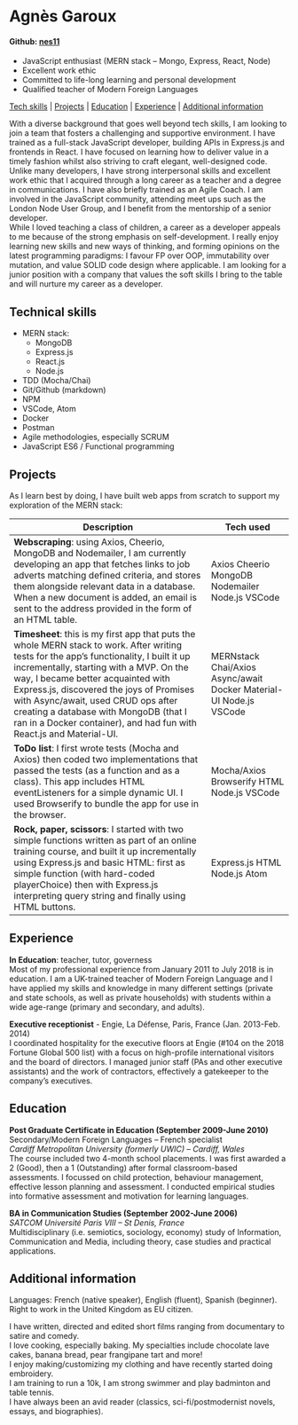 # **Agnès Garoux**
#### Github: [nes11](https://github.com/nes11)

-	JavaScript enthusiast (MERN stack – Mongo, Express, React, Node)
-	Excellent work ethic
-	Committed to life-long learning and personal development
-	Qualified teacher of Modern Foreign Languages 


[Tech skills](#technical-skills) | [Projects](#projects) | [Education](#education) | [Experience](#experience) | [Additional information](#additional-information) 

 With a diverse background that goes well beyond tech skills, I am looking to join a team that fosters a challenging and supportive environment. I have trained as a full-stack JavaScript developer, building APIs in Express.js and frontends in React. I have focused on learning how to deliver value in a timely fashion whilst also striving to craft elegant, well-designed code.  
 Unlike many developers, I have strong interpersonal skills and excellent work ethic that I acquired through a long career as a teacher and a degree in communications. I have also briefly trained as an Agile Coach. I am involved in the JavaScript community, attending meet ups such as the London Node User Group, and I benefit from the mentorship of a senior developer.  
 While I loved teaching a class of children, a career as a developer appeals to me because of the strong emphasis on self-development. I really enjoy learning new skills and new ways of thinking, and forming opinions on the latest programming paradigms: I favour FP over OOP, immutability over mutation, and value SOLID code design where applicable. 
I am looking for a junior position with a company that values the soft skills I bring to the table and will nurture my career as a developer.


## **Technical skills**  
+ MERN stack: 
  * MongoDB 
  * Express.js
  * React.js
  * Node.js
+ TDD (Mocha/Chai)
+ Git/Github (markdown)
+ NPM
+ VSCode, Atom
+ Docker 
+ Postman
+ Agile methodologies, especially SCRUM
+ JavaScript ES6 / Functional programming






## **Projects**  
As I learn best by doing, I have built web apps from scratch to support my exploration of the MERN stack: 
 
|  Description | Tech used  |
|---|---|
|**Webscraping**: using Axios, Cheerio, MongoDB and Nodemailer, I am currently developing an app that fetches links to job adverts matching defined criteria, and stores them alongside relevant data in a database. When a new document is added, an email is sent to the address provided in the form of an HTML table.  |  Axios Cheerio MongoDB Nodemailer Node.js VSCode |
|**Timesheet**: this is my first app that puts the whole MERN stack to work. After writing tests for the app’s functionality, I built it up incrementally, starting with a MVP. On the way, I became better acquainted with Express.js, discovered the joys of Promises with Async/await, used CRUD ops after creating a database with MongoDB (that I ran in a Docker container), and had fun with React.js and Material-UI.  | MERNstack Chai/Axios Async/await Docker Material-UI Node.js VSCode  |
|**ToDo list**: I first wrote tests (Mocha and Axios) then coded two implementations that passed the tests (as a function and as a class). This app includes HTML eventListeners for a simple dynamic UI. I used Browserify to bundle the app for use in the browser.   | Mocha/Axios Browserify HTML Node.js VSCode  |
|**Rock, paper, scissors**: I started with two simple functions written as part of an online training course, and built it up incrementally using Express.js and basic HTML: first as simple function (with hard-coded playerChoice) then with Express.js interpreting query string and finally using HTML buttons.   | Express.js HTML Node.js Atom  |

## **Experience** 
**In Education**: teacher, tutor, governess  
Most of my professional experience from January 2011 to July 2018 is in education. I am a UK-trained teacher of Modern Foreign Language and I have applied my skills and knowledge in many different settings (private and state schools, as well as private households) with students within a wide age-range (primary and secondary, and adults). 

**Executive receptionist** - Engie, La Défense, Paris, France (Jan. 2013-Feb. 2014)  
I coordinated hospitality for the executive floors at Engie (#104 on the 2018 Fortune Global 500 list) with a focus on high-profile international visitors and the board of directors. I managed junior staff (PAs and other executive assistants) and the work of contractors, effectively a gatekeeper to the company’s executives.

## **Education**  
**Post Graduate Certificate in Education (September 2009-June 2010)**  
Secondary/Modern Foreign Languages – French specialist  
_Cardiff Metropolitan University (formerly UWIC) – Cardiff, Wales_  
The course included two 4-month school placements. I was first awarded a 2 (Good), then a 1 (Outstanding) after formal classroom-based assessments. I focussed on child protection, behaviour management, effective lesson planning and assessment. I conducted empirical studies into formative assessment and motivation for learning languages.  

**BA in Communication Studies (September 2002-June 2006)**  
_SATCOM Université Paris VIII – St Denis, France_  
Multidisciplinary (i.e. semiotics, sociology, economy) study of Information, Communication and Media, including theory, case studies and practical applications. 

## **Additional information**
Languages: French (native speaker), English (fluent), Spanish (beginner).  
Right to work in the United Kingdom as EU citizen.

I have written, directed and edited short films ranging from documentary to satire and comedy.  
I love cooking, especially baking. My specialties include chocolate lave cakes, banana bread, pear frangipane tart and more!  
I enjoy making/customizing my clothing and have recently started doing embroidery.  
I am training to run a 10k, I am strong swimmer and play badminton and table tennis.  
I have always been an avid reader (classics, sci-fi/postmodernist novels, essays, and biographies).
